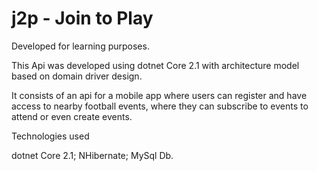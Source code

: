 # j2p - Join to Play

Developed for learning purposes.

This Api was developed using dotnet Core 2.1 with architecture model based on domain driver design.

It consists of an api for a mobile app where users can register and have access to nearby football events, where they can subscribe to events to attend or even create events.

Technologies used

dotnet Core 2.1;
NHibernate;
MySql Db.
